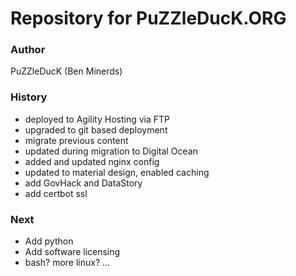 # Repository for PuZZleDucK.ORG

### Author

PuZZleDucK (Ben Minerds)

### History

- deployed to Agility Hosting via FTP
- upgraded to git based deployment
- migrate previous content
- updated during migration to Digital Ocean
- added and updated nginx config
- updated to material design, enabled caching
- add GovHack and DataStory
- add certbot ssl

### Next

- Add python
- Add software licensing
- bash? more linux? ...

